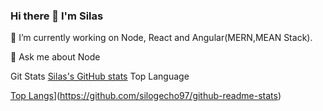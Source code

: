 ### Hi there 👋 I'm Silas
🔭 I’m currently working on Node, React and Angular(MERN,MEAN Stack). 

💬 Ask me about Node

Git Stats
[Silas's GitHub stats](https://github-readme-stats.vercel.app/api?username=silogecho97&show_icons=true&theme=radical)
Top Language

[Top Langs](https://github-readme-stats.vercel.app/api/top-langs/?username=silogecho97&show_icons=true&theme=radical)](https://github.com/silogecho97/github-readme-stats)

<!--
**SiloGecho97/SiloGecho97** is a ✨ _special_ ✨ repository because its `README.md` (this file) appears on your GitHub profile.

Here are some ideas to get you started:

-  ...
- 🌱 I’m currently learning ...
- 👯 I’m looking to collaborate on ...
- 🤔 I’m looking for help with ...
- 💬 Ask me about ...
- 📫 How to reach me: ...
- 😄 Pronouns: ...
- ⚡ Fun fact: ...
-->
